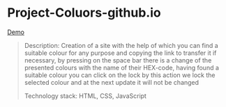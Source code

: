 # Project-Coluors-github.io

[Demo](https://captainginny.github.io/Project-Coluors-github.io/)

> Description: Creation of a site with the help of which you can find a suitable colour for any purpose and copying the link to transfer it if necessary, by pressing on the space bar there is a change of the presented colours with the name of their HEX-code, having found a suitable colour you can click on the lock by this action we lock the selected colour and at the next update it will not be changed
> 
> Technology stack: HTML, CSS, JavaScript    
